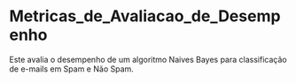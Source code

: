 # Metricas_de_Avaliacao_de_Desempenho
Este avalia o desempenho de um algoritmo Naives Bayes para classificação de e-mails em Spam e Não Spam.
